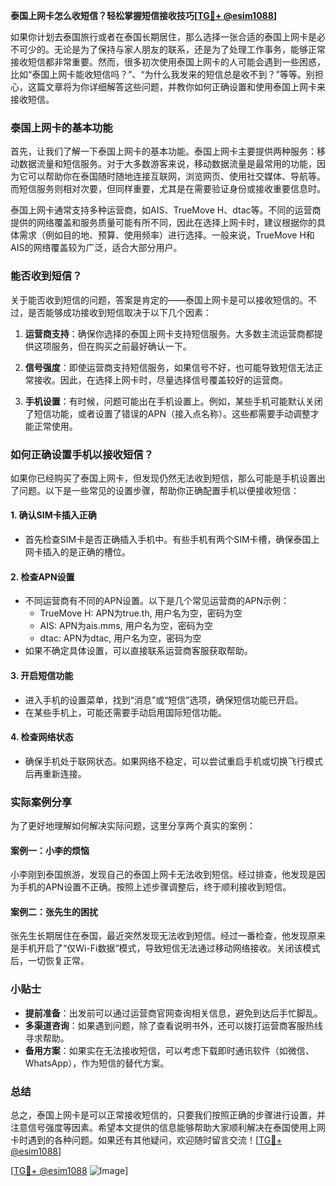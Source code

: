**泰国上网卡怎么收短信？轻松掌握短信接收技巧[[TG💪+ @esim1088](https://t.me/s/esim1088)]**

如果你计划去泰国旅行或者在泰国长期居住，那么选择一张合适的泰国上网卡是必不可少的。无论是为了保持与家人朋友的联系，还是为了处理工作事务，能够正常接收短信都非常重要。然而，很多初次使用泰国上网卡的人可能会遇到一些困惑，比如“泰国上网卡能收短信吗？”、“为什么我发来的短信总是收不到？”等等。别担心，这篇文章将为你详细解答这些问题，并教你如何正确设置和使用泰国上网卡来接收短信。

### 泰国上网卡的基本功能

首先，让我们了解一下泰国上网卡的基本功能。泰国上网卡主要提供两种服务：移动数据流量和短信服务。对于大多数游客来说，移动数据流量是最常用的功能，因为它可以帮助你在泰国随时随地连接互联网，浏览网页、使用社交媒体、导航等。而短信服务则相对次要，但同样重要，尤其是在需要验证身份或接收重要信息时。

泰国上网卡通常支持多种运营商，如AIS、TrueMove H、dtac等。不同的运营商提供的网络覆盖和服务质量可能有所不同，因此在选择上网卡时，建议根据你的具体需求（例如目的地、预算、使用频率）进行选择。一般来说，TrueMove H和AIS的网络覆盖较为广泛，适合大部分用户。

### 能否收到短信？

关于能否收到短信的问题，答案是肯定的——泰国上网卡是可以接收短信的。不过，是否能够成功接收到短信取决于以下几个因素：

1. **运营商支持**：确保你选择的泰国上网卡支持短信服务。大多数主流运营商都提供这项服务，但在购买之前最好确认一下。
   
2. **信号强度**：即使运营商支持短信服务，如果信号不好，也可能导致短信无法正常接收。因此，在选择上网卡时，尽量选择信号覆盖较好的运营商。

3. **手机设置**：有时候，问题可能出在手机设置上。例如，某些手机可能默认关闭了短信功能，或者设置了错误的APN（接入点名称）。这些都需要手动调整才能正常使用。

### 如何正确设置手机以接收短信？

如果你已经购买了泰国上网卡，但发现仍然无法收到短信，那么可能是手机设置出了问题。以下是一些常见的设置步骤，帮助你正确配置手机以便接收短信：

#### 1. 确认SIM卡插入正确
   - 首先检查SIM卡是否正确插入手机中。有些手机有两个SIM卡槽，确保泰国上网卡插入的是正确的槽位。

#### 2. 检查APN设置
   - 不同运营商有不同的APN设置。以下是几个常见运营商的APN示例：
     - TrueMove H: APN为true.th, 用户名为空，密码为空
     - AIS: APN为ais.mms, 用户名为空，密码为空
     - dtac: APN为dtac, 用户名为空，密码为空
   - 如果不确定具体设置，可以直接联系运营商客服获取帮助。

#### 3. 开启短信功能
   - 进入手机的设置菜单，找到“消息”或“短信”选项，确保短信功能已开启。
   - 在某些手机上，可能还需要手动启用国际短信功能。

#### 4. 检查网络状态
   - 确保手机处于联网状态。如果网络不稳定，可以尝试重启手机或切换飞行模式后再重新连接。

### 实际案例分享

为了更好地理解如何解决实际问题，这里分享两个真实的案例：

#### 案例一：小李的烦恼
小李刚到泰国旅游，发现自己的泰国上网卡无法收到短信。经过排查，他发现是因为手机的APN设置不正确。按照上述步骤调整后，终于顺利接收到短信。

#### 案例二：张先生的困扰
张先生长期居住在泰国，最近突然发现无法收到短信。经过一番检查，他发现原来是手机开启了“仅Wi-Fi数据”模式，导致短信无法通过移动网络接收。关闭该模式后，一切恢复正常。

### 小贴士

- **提前准备**：出发前可以通过运营商官网查询相关信息，避免到达后手忙脚乱。
- **多渠道咨询**：如果遇到问题，除了查看说明书外，还可以拨打运营商客服热线寻求帮助。
- **备用方案**：如果实在无法接收短信，可以考虑下载即时通讯软件（如微信、WhatsApp），作为短信的替代方案。

### 总结

总之，泰国上网卡是可以正常接收短信的，只要我们按照正确的步骤进行设置，并注意信号强度等因素。希望本文提供的信息能够帮助大家顺利解决在泰国使用上网卡时遇到的各种问题。如果还有其他疑问，欢迎随时留言交流！[[TG💪+ @esim1088](https://t.me/s/esim1088)]

[[TG💪+ @esim1088](https://t.me/s/esim1088) ![Image](https://i.postimg.cc/4NQfJmqS/Snipaste-2025-05-13-00-14-12.png)]